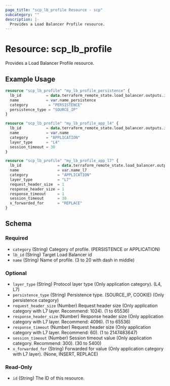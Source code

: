 ```yaml
---
page_title: "scp_lb_profile Resource - scp"
subcategory: ""
description: |-
  Provides a Load Balancer Profile resource.
---
```


# Resource: scp_lb_profile

Provides a Load Balancer Profile resource.


## Example Usage

```terraform
resource "scp_lb_profile" "my_lb_profile_persistence" {
  lb_id           = data.terraform_remote_state.load_balancer.outputs.id
  name            = var.name_persistence
  category         = "PERSISTENCE"
  persistence_type = "SOURCE_IP"
}

resource "scp_lb_profile" "my_lb_profile_app_l4" {
  lb_id           = data.terraform_remote_state.load_balancer.outputs.id
  name            = var.name
  category        = "APPLICATION"
  layer_type      = "L4"
  session_timeout = 30
}

resource "scp_lb_profile" "my_lb_profile_app_l7" {
  lb_id                = data.terraform_remote_state.load_balancer.outputs.id
  name                 = var.name_l7
  category             = "APPLICATION"
  layer_type           = "L7"
  request_header_size  = 1
  response_header_size = 1
  response_timeout     = 1
  session_timeout      = 30
  x_forwarded_for      = "REPLACE"
}
```

<!-- schema generated by tfplugindocs -->
## Schema

### Required

- `category` (String) Category of profile. (PERSISTENCE or APPLICATION)
- `lb_id` (String) Target Load Balancer id
- `name` (String) Name of profile. (3 to 20 with dash in middle)

### Optional

- `layer_type` (String) Protocol layer type (Only application category). (L4, L7)
- `persistence_type` (String) Persistence type. (SOURCE_IP, COOKIE) (Only persistence category)
- `request_header_size` (Number) Request header size (Only application category with L7 layer. Recommend: 1024). (1 to 65536)
- `response_header_size` (Number) Response header size (Only application category with L7 layer. Recommend: 4096). (1 to 65536)
- `response_timeout` (Number) Request header size (Only application category with L7 layer. Recommend: 60). (1 to 2147483647)
- `session_timeout` (Number) Session timeout value (Only application category. Recommend: 300). (30 to 5400)
- `x_forwarded_for` (String) Forwarded for value (Only application category with L7 layer). (None, INSERT, REPLACE)

### Read-Only

- `id` (String) The ID of this resource.
